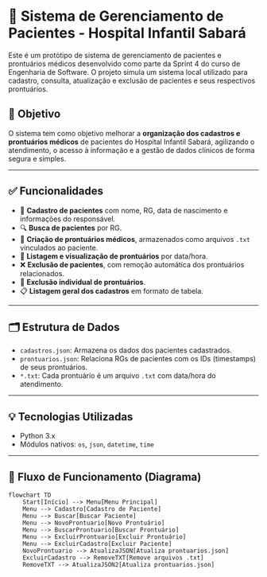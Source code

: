 # 🏥 Sistema de Gerenciamento de Pacientes - Hospital Infantil Sabará

Este é um protótipo de sistema de gerenciamento de pacientes e prontuários médicos desenvolvido como parte da Sprint 4 do curso de Engenharia de Software. O projeto simula um sistema local utilizado para cadastro, consulta, atualização e exclusão de pacientes e seus respectivos prontuários.

## 📌 Objetivo

O sistema tem como objetivo melhorar a **organização dos cadastros e prontuários médicos** de pacientes do Hospital Infantil Sabará, agilizando o atendimento, o acesso à informação e a gestão de dados clínicos de forma segura e simples.

---

## ✅ Funcionalidades

- 📇 **Cadastro de pacientes** com nome, RG, data de nascimento e informações do responsável.
- 🔍 **Busca de pacientes** por RG.
- 📝 **Criação de prontuários médicos**, armazenados como arquivos `.txt` vinculados ao paciente.
- 📂 **Listagem e visualização de prontuários** por data/hora.
- ❌ **Exclusão de pacientes**, com remoção automática dos prontuários relacionados.
- 🧾 **Exclusão individual de prontuários**.
- 📋 **Listagem geral dos cadastros** em formato de tabela.

---

## 🗂 Estrutura de Dados

- `cadastros.json`: Armazena os dados dos pacientes cadastrados.
- `prontuarios.json`: Relaciona RGs de pacientes com os IDs (timestamps) de seus prontuários.
- `*.txt`: Cada prontuário é um arquivo `.txt` com data/hora do atendimento.

---

## 💡 Tecnologias Utilizadas

- Python 3.x
- Módulos nativos: `os`, `json`, `datetime`, `time`

---

## 🔄 Fluxo de Funcionamento (Diagrama)

```mermaid
flowchart TD
    Start[Início] --> Menu[Menu Principal]
    Menu --> Cadastro[Cadastro de Paciente]
    Menu --> Buscar[Buscar Paciente]
    Menu --> NovoProntuario[Novo Prontuário]
    Menu --> BuscarProntuario[Buscar Prontuário]
    Menu --> ExcluirProntuario[Excluir Prontuário]
    Menu --> ExcluirCadastro[Excluir Paciente]
    NovoProntuario --> AtualizaJSON[Atualiza prontuarios.json]
    ExcluirCadastro --> RemoveTXT[Remove arquivos .txt]
    RemoveTXT --> AtualizaJSON2[Atualiza prontuarios.json]
```
